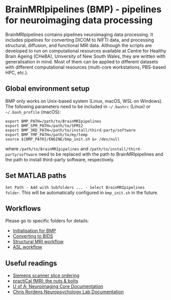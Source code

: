 # BrainMRIpipelines (BMP) - pipelines for neuroimaging data processing

BrainMRIpipelines contains pipelines neuroimaging data processing. It includes pipelines for converting DICOM to NIFTI data, and processing structural, diffusion, and functional MRI data. Although the scripts are developed to run on computational resources available at Centre for Healthy Brain Ageing (CHeBA), University of New South Wales, they are written with generalisation in mind. Most of them can be applied to different datasets with different computational resources (multi-core workstations, PBS-based HPC, etc.).


## Global environment setup

BMP only works on Unix-based system (Linux, macOS, WSL on Windows). The following parameters need to be included in <code>\~/.bashrc</code> (Linux) or <code>\~/.bash_profile</code> (macOS):


```
export BMP_PATH=/path/to/BrainMRIpipelines
export BMP_SPM_PATH=/path/to/SPM12
export BMP_3RD_PATH=/path/to/install/third-party/software
export BMP_TMP_PATH=/path/to/my/temp
source ${BMP_PATH}/ENGINE/bmp_init.sh &> /dev/null
```

where <code>/path/to/BrainMRIpipelines</code> and <code>/path/to/install/third-party/software</code> need to be replaced with the path to BrainMRIpipelines and the path to install third-party software, respectively.


## Set MATLAB paths

<code>Set Path - Add with Subfolders ... - Select BrainMRIpipelines folder</code>. This will be automatically configured in <code>bmp_init.sh</code> in the future.


## Workflows

Please go to specific folders for details:

- [Initialisation for BMP](https://github.com/JiyangJiang/BrainMRIpipelines/tree/master/init)
- [Converting to BIDS](https://github.com/JiyangJiang/BrainMRIpipelines/tree/master/BIDS)
- [Structural MRI workflow](https://github.com/JiyangJiang/BrainMRIpipelines/tree/master/sMRI)
- [ASL workflow](https://github.com/JiyangJiang/BrainMRIpipelines/tree/master/ASL)

## Useful readings
- [Siemens scanner slice ordering](https://practicalfmri.blogspot.com/2012/07/siemens-slice-ordering.html)
- [practiCal fMRI: the nuts & bolts](https://practicalfmri.blogspot.com/)
- [U of A: Neuroimaging Core Documentation](https://neuroimaging-core-docs.readthedocs.io/en/latest/index.html)
- [Chris Rordens Neuropsychology Lab Documentation](https://crnl.readthedocs.io/index.html)